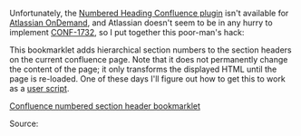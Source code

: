 <!-- 
.. title: Confluence numbered heading bookmarklet
.. slug: confluence-numbered-heading-bookmarklet
.. date: 2013/01/20 19:42:27
.. tags: Confluence, bookmarklet, JavaScript
.. link:
.. description:
-->
Unfortunately, the [Numbered Heading Confluence plugin](https://marketplace.atlassian.com/plugins/nl.avisi.confluence.plugins.numberedheadings) isn't available for [Atlassian OnDemand](https://confluence.atlassian.com/display/AOD/Atlassian+OnDemand+Plugin+Policy#AtlassianOnDemandPluginPolicy-Confluence), and Atlassian doesn't seem to be in any hurry to implement [CONF-1732](https://jira.atlassian.com/browse/CONF-1732), so I put together this poor-man's hack:

This bookmarklet adds hierarchical section numbers to the section headers on the current confluence page. Note that it does not permanently change the content of the page; it only transforms the displayed HTML until the page is re-loaded. One of these days I'll figure out how to get this to work as a [user script](http://userscripts.org/).

[Confluence numbered section header bookmarklet](javascript:%28function%28%29%2520%7Bfunction%2520addSectionNumber%2520%28elem%2C%2520sectionNumber%2C%2520parentSection%2C%2520level%29%2520%7Bvar%2520sectionNumberStr%2520%3D%2520%2527%2527%3Bvar%2520sectionSpan%3Bif%2520%28level%2520%3E%25201%29%2520%7BsectionNumberStr%2520%3D%2520parentSection%2520%2B%2520%2527.%2527%2520%2B%2520sectionNumber%3B%7D%2520else%2520if%2520%28level%2520%3E%25200%29%2520%7BsectionNumberStr%2520%3D%2520sectionNumber.toString%28%29%3B%7Dif%2520%28level%2520%3E%25200%2520%26%26%2520jQuery%28elem%29.find%28%2527.section-number%2527%29.length%2520%3D%3D%3D%25200%2520%29%2520%7BsectionSpan%2520%3D%2520jQuery%28%2527%3Cspan%2520class%3D%2522section-number%2522%3E%2527%29.text%28sectionNumberStr%2520%2B%2520%2527%2520%2527%29%3BjQuery%28elem%29.prepend%28sectionSpan%29%3B%7Dif%2520%28%2520level%2520%3D%3D%3D%25200%2520%29%2520%7BjQuery%28elem%29.find%28%2527h1%2527%29.each%28%2520function%28index%2C%2520element%29%2520%7BaddSectionNumber%28element%2C%2520%28index%2520%2B%25201%29%2C%2520sectionNumberStr%2C%2520%28level%2520%2B%25201%29%29%3B%7D%29%3B%7D%2520else%2520if%2520%28%2520level%2520%3C%25206%2520%29%2520%7BjQuery%28elem%29.nextUntil%28%2527h%2527%2520%2B%2520level%2C%2520%2527h%2527%2520%2B%2520level%2520%2B%2520%2527%2Ch%2527%2520%2B%2520%28level%2520%2B%25201%29%29.each%28%2520function%28index%2C%2520element%29%2520%7BaddSectionNumber%28element%2C%2520%28index%2520%2B%25201%29%2C%2520sectionNumberStr%2C%2520%28level%2520%2B%25201%29%29%3B%7D%29%3B%7Dreturn%3B%7DaddSectionNumber%28jQuery%28%2527%23main-content%2527%29.first%28%29%2C%25200%2C%2520%2527%2527%2C%25200%29%3B%7D%29%28%29%3B)

Source:

<script src="https://gist.github.com/4582903.js"></script>
